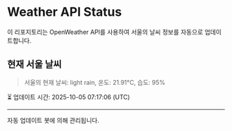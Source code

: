 
# Weather API Status

이 리포지토리는 OpenWeather API를 사용하여 서울의 날씨 정보를 자동으로 업데이트합니다.

## 현재 서울 날씨
> 서울의 현재 날씨: light rain, 온도: 21.91°C, 습도: 95%

⏳ 업데이트 시간: 2025-10-05 07:17:06 (UTC)

---
자동 업데이트 봇에 의해 관리됩니다.

